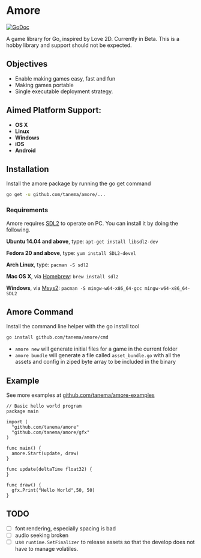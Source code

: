 # Amore

[![GoDoc](https://godoc.org/github.com/tanema/amore?status.svg)](http://godoc.org/github.com/tanema/amore)

A game library for Go, inspired by Love 2D. Currently in Beta. This is a hobby library and support should not be expected.

## Objectives

* Enable making games easy, fast and fun
* Making games portable
* Single executable deployment strategy.

## Aimed Platform Support:

- **OS X**
- **Linux**
- **Windows**
- **iOS**
- **Android**

## Installation

Install the amore package by running the go get command

```bash
go get -u github.com/tanema/amore/...
```

### Requirements

Amore requires [SDL2](http://libsdl.org/download-2.0.php) to operate on PC. You can install it by doing the following.

__Ubuntu 14.04 and above__, type: `apt-get install libsdl2-dev`

__Fedora 20 and above__, type: `yum install SDL2-devel`

__Arch Linux__, type: `pacman -S sdl2`

__Mac OS X__, via [Homebrew](http://brew.sh): `brew install sdl2`

__Windows__, via [Msys2](https://msys2.github.io): `pacman -S mingw-w64-x86_64-gcc mingw-w64-x86_64-SDL2`

## Amore Command

Install the command line helper with the go install tool

```bash
go install github.com/tanema/amore/cmd
```

* `amore new` will generate initial files for a game in the current folder
* `amore bundle` will generate a file called `asset_bundle.go` with all the assets and config in ziped byte array to be included in the binary


## Example

See more examples at [github.com/tanema/amore-examples](https://github.com/tanema/amore-examples)

```golang
// Basic hello world program
package main

import (
  "github.com/tanema/amore"
  "github.com/tanema/amore/gfx"
)

func main() {
  amore.Start(update, draw)
}

func update(deltaTime float32) {
}

func draw() {
  gfx.Print("Hello World",50, 50)
}
```

## TODO

- [ ] font rendering, especially spacing is bad
- [ ] audio seeking broken
- [ ] use `runtime.SetFinalizer` to release assets so that the develop does not have to manage volatiles.
